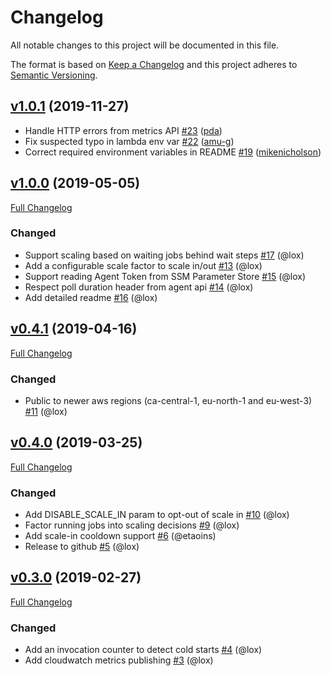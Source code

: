 # Changelog
All notable changes to this project will be documented in this file.

The format is based on [Keep a Changelog](http://keepachangelog.com/en/1.0.0/)
and this project adheres to [Semantic Versioning](http://semver.org/spec/v2.0.0.html).

## [v1.0.1](https://github.com/buildkite/buildkite-agent-scaler/compare/v1.0.0...v1.0.1) (2019-11-27)

* Handle HTTP errors from metrics API [#23](https://github.com/buildkite/buildkite-agent-scaler/pull/23) ([pda](https://github.com/pda))
* Fix suspected typo in lambda env var [#22](https://github.com/buildkite/buildkite-agent-scaler/pull/22) ([amu-g](https://github.com/amu-g))
* Correct required environment variables in README [#19](https://github.com/buildkite/buildkite-agent-scaler/pull/19) ([mikenicholson](https://github.com/mikenicholson))

## [v1.0.0](https://github.com/buildkite/buildkite-agent-scaler/tree/v1.0.0) (2019-05-05)
[Full Changelog](https://github.com/buildkite/buildkite-agent-scaler/compare/v0.4.1...v1.0.0)

### Changed
- Support scaling based on waiting jobs behind wait steps [#17](https://github.com/buildkite/buildkite-agent-scaler/pull/17) (@lox)
- Add a configurable scale factor to scale in/out [#13](https://github.com/buildkite/buildkite-agent-scaler/pull/13) (@lox)
- Support reading Agent Token from SSM Parameter Store [#15](https://github.com/buildkite/buildkite-agent-scaler/pull/15) (@lox)
- Respect poll duration header from agent api [#14](https://github.com/buildkite/buildkite-agent-scaler/pull/14) (@lox)
- Add detailed readme [#16](https://github.com/buildkite/buildkite-agent-scaler/pull/16) (@lox)

## [v0.4.1](https://github.com/buildkite/buildkite-agent-scaler/tree/v0.4.1) (2019-04-16)
[Full Changelog](https://github.com/buildkite/buildkite-agent-scaler/compare/v0.4.0...v0.4.1)

### Changed
- Public to newer aws regions (ca-central-1, eu-north-1 and eu-west-3) [#11](https://github.com/buildkite/buildkite-agent-scaler/pull/11) (@lox)

## [v0.4.0](https://github.com/buildkite/buildkite-agent-scaler/tree/v0.4.0) (2019-03-25)
[Full Changelog](https://github.com/buildkite/buildkite-agent-scaler/compare/v0.3.0...v0.4.0)

### Changed
- Add DISABLE_SCALE_IN param to opt-out of scale in [#10](https://github.com/buildkite/buildkite-agent-scaler/pull/10) (@lox)
- Factor running jobs into scaling decisions [#9](https://github.com/buildkite/buildkite-agent-scaler/pull/9) (@lox)
- Add scale-in cooldown support [#6](https://github.com/buildkite/buildkite-agent-scaler/pull/6) (@etaoins)
- Release to github [#5](https://github.com/buildkite/buildkite-agent-scaler/pull/5) (@lox)

## [v0.3.0](https://github.com/buildkite/buildkite-agent-scaler/tree/v0.3.0) (2019-02-27)
[Full Changelog](https://github.com/buildkite/buildkite-agent-scaler/compare/75dc66865e51...v0.3.0)

### Changed
- Add an invocation counter to detect cold starts [#4](https://github.com/buildkite/buildkite-agent-scaler/pull/4) (@lox)
- Add cloudwatch metrics publishing [#3](https://github.com/buildkite/buildkite-agent-scaler/pull/3) (@lox)
